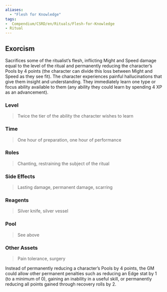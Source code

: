 ```yaml
---
aliases:
  - "Flesh for Knowledge"
tags:
-  Compendium/CSRD/en/Rituals/Flesh-for-Knowledge
- Ritual
---
```

## Exorcism
Sacrifices some of the ritualist’s flesh, inflicting Might and Speed damage equal to the level of the ritual and permanently reducing the character’s Pools by 4 points (the character can divide this loss between Might and Speed as they see fit). The character experiences painful hallucinations that give them insight and understanding. They immediately learn one type or focus ability available to them (any ability they could learn by spending 4 XP as an advancement). 
### Level 
>Twice the tier of the ability the character wishes to learn 
### Time 
>One hour of preparation, one hour of performance 
### Roles 
>Chanting, restraining the subject of the ritual 
### Side Effects 
>Lasting damage, permanent damage, scarring 
###  Reagents 
>Silver knife, silver vessel 
### Pool 
>See above 
### Other Assets 
>Pain tolerance, surgery 

Instead of permanently reducing a character’s Pools by 4 points, the GM could allow other permanent penalties such as reducing an Edge stat by 1 (to a minimum of 0), gaining an inability in a useful skill, or permanently reducing all points gained through recovery rolls by 2.




